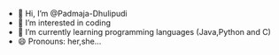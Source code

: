 - 👋 Hi, I’m @Padmaja-Dhulipudi
- 👀 I’m interested in coding
- 🌱 I’m currently learning programming languages (Java,Python and C) 
- 😄 Pronouns: her,she...
<!---
Padmaja-Dhulipudi/Padmaja-Dhulipudi is a ✨ special ✨ repository because its `README.md` (this file) appears on your GitHub profile.
You can click the Preview link to take a look at your changes.
--->
